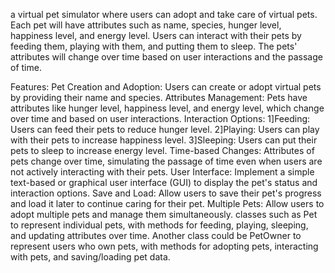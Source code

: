 a virtual pet simulator where users can adopt and take care of virtual pets. 
Each pet will have attributes such as name, species, hunger level, happiness level, and energy level. 
Users can interact with their pets by feeding them, playing with them, and putting them to sleep. 
The pets' attributes will change over time based on user interactions and the passage of time.

Features:
Pet Creation and Adoption: Users can create or adopt virtual pets by providing their name and species.
Attributes Management: Pets have attributes like hunger level, happiness level, and energy level, which change over time and based on user interactions.
Interaction Options:
                    1]Feeding: Users can feed their pets to reduce hunger level.
                    2]Playing: Users can play with their pets to increase happiness level.
                    3]Sleeping: Users can put their pets to sleep to increase energy level.
Time-based Changes: Attributes of pets change over time, simulating the passage of time even when users are not actively interacting with their pets.
User Interface: Implement a simple text-based or graphical user interface (GUI) to display the pet's status and interaction options.
Save and Load: Allow users to save their pet's progress and load it later to continue caring for their pet.
Multiple Pets: Allow users to adopt multiple pets and manage them simultaneously.
classes such as Pet to represent individual pets, with methods for feeding, playing, sleeping, and updating attributes over time.
Another class could be PetOwner to represent users who own pets, with methods for adopting pets, interacting with pets, and saving/loading pet data.
